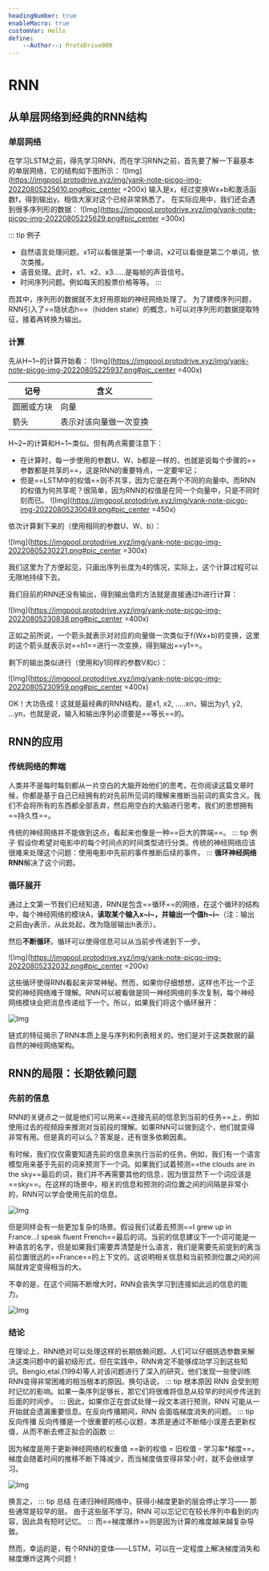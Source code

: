 ```yaml
---
headingNumber: true
enableMacro: true
customVar: Hello
define:
    --Author--: ProtoDrive000
---
```

# RNN

## 从单层网络到经典的RNN结构
### 单层网络
在学习LSTM之前，得先学习RNN，而在学习RNN之前，首先要了解一下最基本的单层网络，它的结构如下图所示：
![Img](https://imgpool.protodrive.xyz/img/yank-note-picgo-img-20220805225610.png#pic_center =200x)
输入是x，经过变换Wx+b和激活函数f，得到输出y。相信大家对这个已经非常熟悉了。
在实际应用中，我们还会遇到很多序列形的数据：
![Img](https://imgpool.protodrive.xyz/img/yank-note-picgo-img-20220805225629.png#pic_center =300x)

::: tip 例子
- 自然语言处理问题。x1可以看做是第一个单词，x2可以看做是第二个单词，依次类推。
- 语音处理。此时，x1、x2、x3……是每帧的声音信号。
- 时间序列问题。例如每天的股票价格等等。
:::


而其中，序列形的数据就不太好用原始的神经网络处理了。
为了建模序列问题，RNN引入了==隐状态h==（hidden state）的概念，h可以对序列形的数据提取特征，接着再转换为输出。
### 计算
先从H~1~的计算开始看：
![Img](https://imgpool.protodrive.xyz/img/yank-note-picgo-img-20220805225937.png#pic_center =400x)

| 记号 | 含义 |
| -- | -- |
| 圆圈或方块 | 向量 |
|箭头|表示对该向量做一次变换|

H~2~的计算和H~1~类似。但有两点需要注意下：

- 在计算时，每一步使用的参数U、W、b都是一样的，也就是说每个步骤的==参数都是共享的==，这是RNN的重要特点，一定要牢记；
- 但是==LSTM中的权值==则不共享，因为它是在两个不同的向量中。而RNN的权值为何共享呢？很简单，因为RNN的权值是在同一个向量中，只是不同时刻而已。
![Img](https://imgpool.protodrive.xyz/img/yank-note-picgo-img-20220805230049.png#pic_center =450x)



依次计算剩下来的（使用相同的参数U、W、b）：

![Img](https://imgpool.protodrive.xyz/img/yank-note-picgo-img-20220805230221.png#pic_center =300x)



我们这里为了方便起见，只画出序列长度为4的情况，实际上，这个计算过程可以无限地持续下去。

我们目前的RNN还没有输出，得到输出值的方法就是直接通过h进行计算：

![Img](https://imgpool.protodrive.xyz/img/yank-note-picgo-img-20220805230838.png#pic_center =400x)



正如之前所说，一个箭头就表示对对应的向量做一次类似于f(Wx+b)的变换，这里的这个箭头就表示对==h1==进行一次变换，得到输出==y1==。

剩下的输出类似进行（使用和y1同样的参数V和c）：

![Img](https://imgpool.protodrive.xyz/img/yank-note-picgo-img-20220805230959.png#pic_center =400x)


OK！大功告成！这就是最经典的RNN结构，是x1, x2, .....xn，输出为y1, y2, ...yn，也就是说，输入和输出序列必须要是==等长==的。

## RNN的应用
### 传统网络的弊端
人类并不是每时每刻都从一片空白的大脑开始他们的思考。在你阅读这篇文章时候，你都是基于自己已经拥有的对先前所见词的理解来推断当前词的真实含义。我们不会将所有的东西都全部丢弃，然后用空白的大脑进行思考。我们的思想拥有==持久性==。

传统的神经网络并不能做到这点，看起来也像是一种==巨大的弊端==。
::: tip 例子
假设你希望对电影中的每个时间点的时间类型进行分类。传统的神经网络应该很难来处理这个问题：使用电影中先前的事件推断后续的事件。
:::
**循环神经网络RNN**解决了这个问题。
### 循环展开
通过上文第一节我们已经知道，RNN是包含==循环==的网络，在这个循环的结构中，每个神经网络的模块A，**读取某个输入x~i~，并输出一个值h~i~**（注：输出之前由y表示，从此处起，改为隐层输出h表示）。

然后**不断循环**。循环可以使得信息可以从当前步传递到下一步。

![Img](https://imgpool.protodrive.xyz/img/yank-note-picgo-img-20220805232032.png#pic_center =200x)



这些循环使得RNN看起来非常神秘。然而，如果你仔细想想，这样也不比一个正常的神经网络难于理解。RNN可以被看做是同一神经网络的多次复制，每个神经网络模块会把消息传递给下一个。所以，如果我们将这个循环展开：

![Img](https://imgpool.protodrive.xyz/img/yank-note-picgo-img-20220805233542.png#pic_center%20=400x)

链式的特征揭示了RNN本质上是与序列和列表相关的。他们是对于这类数据的最自然的神经网络架构。

## RNN的局限：长期依赖问题
### 先前的信息
RNN的关键点之一就是他们可以用来==连接先前的信息到当前的任务==上，例如使用过去的视频段来推测对当前段的理解。如果RNN可以做到这个，他们就变得非常有用。但是真的可以么？答案是，还有很多依赖因素。

有时候，我们仅仅需要知道先前的信息来执行当前的任务。例如，我们有一个语言模型用来基于先前的词来预测下一个词。如果我们试着预测==the clouds are in the sky==最后的词，我们并不再需要其他的信息，因为很显然下一个词应该是==sky==。在这样的场景中，相关的信息和预测的词位置之间的间隔是非常小的，RNN可以学会使用先前的信息。

![Img](https://imgpool.protodrive.xyz/img/yank-note-picgo-img-20220805233844.png#pic_center%20=400x)



但是同样会有一些更加复杂的场景。假设我们试着去预测==I grew up in France...I speak fluent French==最后的词。当前的信息建议下一个词可能是一种语言的名字，但是如果我们需要弄清楚是什么语言，我们是需要先前提到的离当前位置很远的==France==的上下文的。这说明相关信息和当前预测位置之间的间隔就肯定变得相当的大。

不幸的是，在这个间隔不断增大时，RNN会丧失学习到连接如此远的信息的能力。

![Img](https://imgpool.protodrive.xyz/img/yank-note-picgo-img-20220805234351.png#pic_center%20=400x)


### 结论
在理论上，RNN绝对可以处理这样的长期依赖问题。人们可以仔细挑选参数来解决这类问题中的最初级形式，但在实践中，RNN肯定不能够成功学习到这些知识。Bengio,etal.(1994)等人对该问题进行了深入的研究，他们发现一些使训练RNN变得非常困难的相当根本的原因。换句话说， 
::: tip 根本原因
RNN 会受到短时记忆的影响。如果一条序列足够长，那它们将很难将信息从较早的时间步传送到后面的时间步。
::: 
因此，如果你正在尝试处理一段文本进行预测，RNN 可能从一开始就会遗漏重要信息。在反向传播期间，RNN 会面临梯度消失的问题。
::: tip 反向传播
反向传播是一个很重要的核心议题，本质是通过不断缩小误差去更新权值，从而不断去修正拟合的函数
::: 

因为梯度是用于更新神经网络的权重值 ==新的权值 = 旧权值 - 学习率*梯度==，梯度会随着时间的推移不断下降减少，而当梯度值变得非常小时，就不会继续学习。​

![Img](https://imgpool.protodrive.xyz/img/yank-note-picgo-img-20220805235025.png#pic_center%20=400x)


换言之，
::: tip 总结
在递归神经网络中，获得小梯度更新的层会停止学习—— 那些通常是较早的层。 由于这些层不学习，RNN 可以忘记它在较长序列中看到的内容，因此具有短时记忆。
:::
而==梯度爆炸==则是因为计算的难度越来越复杂导致。

然而，幸运的是，有个RNN的变体——LSTM，可以在一定程度上解决梯度消失和梯度爆炸这两个问题！
